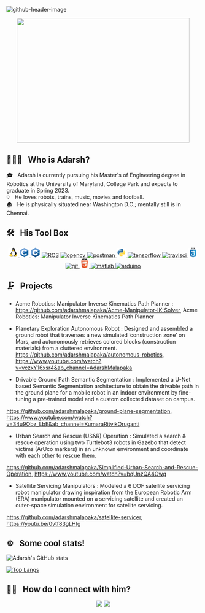 


![github-header-image](https://user-images.githubusercontent.com/40534801/207946689-5016c93e-1625-472b-be3f-25f54e21079b.png)


<p align="center">
<img src="https://user-images.githubusercontent.com/40534801/207944948-3f2a4377-4d85-4628-b2a5-cc21698bbe32.jpeg" width="450" height="325"
</p>



## 👨🏻‍💻 &nbsp; Who is Adarsh?

🎓 &nbsp; Adarsh is currently pursuing his Master's of Engineering degree in Robotics at the University of Maryland, College Park and expects to graduate in Spring 2023.\
💡 &nbsp; He loves robots, trains, music, movies and football.  
:house: &nbsp; He is physically situated near Washington D.C.; mentally still is in Chennai.


## 🛠 &nbsp; His Tool Box

<p align="center">
    <a href="https://www.linux.org/" target="_blank" rel="noreferrer"> <img src="https://raw.githubusercontent.com/devicons/devicon/master/icons/linux/linux-original.svg" alt="linux" width="25" height="25"/>
   <a href="https://www.cprogramming.com/" target="_blank" rel="noreferrer"> <img src="https://raw.githubusercontent.com/devicons/devicon/master/icons/c/c-original.svg" alt="c" width="25" height="25"/> </a>
   </a> <a href="https://www.w3schools.com/cpp/" target="_blank" rel="noreferrer"> <img src="https://raw.githubusercontent.com/devicons/devicon/master/icons/cplusplus/cplusplus-original.svg" alt="cplusplus" width="25" height="25"/> </a>  
  <a href="https://www.ros.org/" target="_blank" rel="noreferrer"><img src="https://raw.githubusercontent.com/fkromer/awesome-ros2/master/ros_logo.svg?sanitize=true" width="25" height="25" alt="ROS"></a> 
  <a href="https://opencv.org/" target="_blank" rel="noreferrer"> <img src="https://www.vectorlogo.zone/logos/opencv/opencv-icon.svg" alt="opencv" width="25" height="25"/> </a> <a href="https://postman.com" target="_blank" rel="noreferrer"> <img src="https://www.vectorlogo.zone/logos/getpostman/getpostman-icon.svg" alt="postman" width="25" height="25"/> </a> <a href="https://www.python.org" target="_blank" rel="noreferrer"> <img src="https://raw.githubusercontent.com/devicons/devicon/master/icons/python/python-original.svg" alt="python" width="25" height="25"/> </a> <a href="https://www.tensorflow.org" target="_blank" rel="noreferrer"> <img src="https://www.vectorlogo.zone/logos/tensorflow/tensorflow-icon.svg" alt="tensorflow" width="25" height="25"/> </a> <a href="https://travis-ci.org" target="_blank" rel="noreferrer"> <img src="https://www.vectorlogo.zone/logos/travis-ci/travis-ci-icon.svg" alt="travisci" width="25" height="25"/> </a> 
   <a href="https://www.w3schools.com/css/" target="_blank" rel="noreferrer"> <img src="https://raw.githubusercontent.com/devicons/devicon/master/icons/css3/css3-original-wordmark.svg" alt="css3" width="25" height="25"/> </a> 
   <a href="https://git-scm.com/" target="_blank" rel="noreferrer"> <img src="https://www.vectorlogo.zone/logos/git-scm/git-scm-icon.svg" alt="git" width="25" height="25"/> </a> <a href="https://www.w3.org/html/" target="_blank" rel="noreferrer"> <img src="https://raw.githubusercontent.com/devicons/devicon/master/icons/html5/html5-original-wordmark.svg" alt="html5" width="25" height="25"/> </a> 
    <a href="https://www.mathworks.com/" target="_blank" rel="noreferrer"> <img src="https://upload.wikimedia.org/wikipedia/commons/2/21/Matlab_Logo.png" alt="matlab" width="25" height="25"/> </a>
   <a href="https://www.arduino.cc/" target="_blank" rel="noreferrer"> <img src="https://cdn.worldvectorlogo.com/logos/arduino-1.svg" alt="arduino" width="25" height="25"/> </a> 
   </p>

## :clamp: &nbsp; Projects

* Acme Robotics: Manipulator Inverse Kinematics Path Planner :  https://github.com/adarshmalapaka/Acme-Manipulator-IK-Solver, Acme Robotics: Manipulator Inverse Kinematics Path Planner

* Planetary Exploration Autonomous Robot : Designed and assembled a ground robot that traverses a new simulated ’construction zone’ on Mars, and autonomously retrieves
colored blocks (construction materials) from a cluttered environment.
https://github.com/adarshmalapaka/autonomous-robotics, https://www.youtube.com/watch?v=vczxY16xsr4&ab_channel=AdarshMalapaka

* Drivable Ground Path Semantic Segmentation : Implemented a U-Net based Semantic Segmentation architecture to obtain the drivable path in the ground plane for a mobile robot in an indoor environment by fine-tuning a pre-trained model and a custom collected dataset on campus.

https://github.com/adarshmalapaka/ground-plane-segmentation, https://www.youtube.com/watch?v=34u9Obz_LbE&ab_channel=KumaraRitvikOruganti

* Urban Search and Rescue (US&R) Operation : Simulated a search & rescue operation using two Turtlebot3 robots in Gazebo that detect victims (ArUco markers) in an unknown environment and coordinate with each other to rescue them.

https://github.com/adarshmalapaka/Simplified-Urban-Search-and-Rescue-Operation, https://www.youtube.com/watch?v=bqUnzQA4Owg
* Satellite Servicing Manipulators : Modeled a 6 DOF satellite servicing robot manipulator drawing inspiration from the European Robotic Arm (ERA) manipulator mounted on a servicing satellite and created an outer-space simulation environment for satellite servicing.

https://github.com/adarshmalapaka/satellite-servicer, https://youtu.be/0vtf83gLHIg


## ⚙️ &nbsp; Some cool stats!

![Adarsh's GitHub stats](https://github-readme-stats.vercel.app/api?username=adarshmalapaka&show_icons=true&theme=tokyonight)

[![Top Langs](https://github-readme-stats.vercel.app/api/top-langs/?username=adarshmalapaka&layout=compact&hide=html)](https://github.com/adarshmalapaka/github-readme-stats)

## 🤝🏻 &nbsp; How do I connect with him?
<p align="center">
<a href="https://www.linkedin.com/in/adarsh-malapaka/"><img src="https://img.shields.io/badge/-LinkedIn-0077B5?style=for-the-badge&logo=Linkedin&logoColor=white"/></a>
<a href="mailto:amalapak@terpmail.umd.edu"><img src="https://img.shields.io/badge/-Email-D14836?style=for-the-badge&logo=Gmail&logoColor=white"/></a>
</p>
